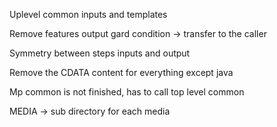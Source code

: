 
Uplevel common inputs and templates

Remove features output gard condition -> transfer to the caller

Symmetry between steps inputs and output

Remove the CDATA content for everything except java

Mp common is not finished, has to call top level common

MEDIA -> sub directory for each media

